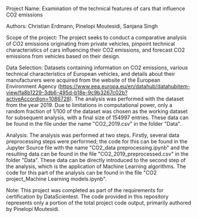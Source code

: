 Project Name: Examination of the technical features of cars that influence CO2 emissions

Authors: Christian Erdmann, Pinelopi Moutesidi, Sanjana Singh

Scope of the project:
The project seeks to conduct a comparative analysis of CO2 emissions originating from private vehicles, pinpoint technical characteristics of cars influencing their CO2 emissions, and forecast CO2 emissions from vehicles based on their design. 

Data Selection:
Datasets containing information on CO2 emissions, various technical characteristics of European vehicles, and details about their manufacturers were acquired from the website of the European Environment Agency (https://www.eea.europa.eu/en/datahub/datahubitem-view/fa8b1229-3db6-495d-b18e-9c9b3267c02b?activeAccordion=1086728). The analysis was performed with the dataset from the year 2019.
Due to limitations in computational power, only a random fraction of 1/100 of the dataset was chosen as the working dataset for subsequent analysis, with a 
final size of 154997 entries. These data can be found in the file under the name "CO2_2019.csv" in the folder "Data".

Analysis:
The analysis was performed at two steps. Firstly, several data preprocessing steps were performed; the code for this can be found in the Jupyter Source file with the name "CO2_data preprocessing.ipynb" and the resulting data can be found in the file "CO2_2019_preprocessed.csv" in the folder "Data". These data can be directly introduced to the second step of the analysis, which is the application of Machine Learning algorithms. The code for this part of the analysis can be found in the file "CO2 project_Machine Learning models.ipynb".

Note: This project was completed as part of the requirements for certification by DataScientest. The code provided in this repository represents only a portion of the total project code output, primarily authored by Pinelopi Moutesidi.
